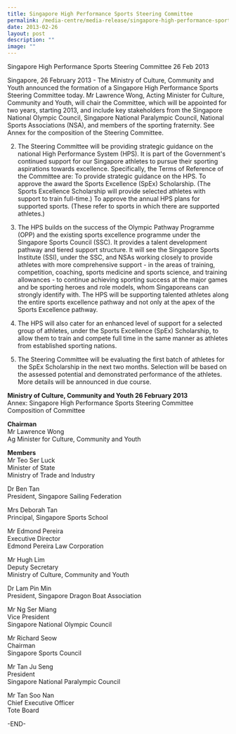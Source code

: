 ```yaml
---
title: Singapore High Performance Sports Steering Committee
permalink: /media-centre/media-release/singapore-high-performance-sports-steering-committee/
date: 2013-02-26
layout: post
description: ""
image: ""
---
```

Singapore High Performance Sports Steering Committee
26 Feb 2013


Singapore, 26 February 2013 - The Ministry of Culture, Community and Youth announced the formation of a Singapore High Performance Sports Steering Committee today. Mr Lawrence Wong, Acting Minister for Culture, Community and Youth, will chair the Committee, which will be appointed for two years, starting 2013, and include key stakeholders from the Singapore National Olympic Council, Singapore National Paralympic Council, National Sports Associations (NSA), and members of the sporting fraternity. See Annex for the composition of the Steering Committee.

2. The Steering Committee will be providing strategic guidance on the national High Performance System (HPS). It is part of the Government's continued support for our Singapore athletes to pursue their sporting aspirations towards excellence. Specifically, the Terms of Reference of the Committee are:
To provide strategic guidance on the HPS.
To approve the award the Sports Excellence (SpEx) Scholarship. (The Sports Excellence Scholarship will provide selected athletes with support to train full-time.)
To approve the annual HPS plans for supported sports. (These refer to sports in which there are supported athletes.)

3. The HPS builds on the success of the Olympic Pathway Programme (OPP) and the existing sports excellence programme under the Singapore Sports Council (SSC). It provides a talent development pathway and tiered support structure. It will see the Singapore Sports Institute (SSI), under the SSC, and NSAs working closely to provide athletes with more comprehensive support - in the areas of training, competition, coaching, sports medicine and sports science, and training allowances - to continue achieving sporting success at the major games and be sporting heroes and role models, whom Singaporeans can strongly identify with. The HPS will be supporting talented athletes along the entire sports excellence pathway and not only at the apex of the Sports Excellence pathway.

4. The HPS will also cater for an enhanced level of support for a selected group of athletes, under the Sports Excellence (SpEx) Scholarship, to allow them to train and compete full time in the same manner as athletes from established sporting nations.

5. The Steering Committee will be evaluating the first batch of athletes for the SpEx Scholarship in the next two months. Selection will be based on the assessed potential and demonstrated performance of the athletes. More details will be announced in due course.


**Ministry of Culture, Community and Youth
26 February 2013**
<br>
Annex: Singapore High Performance Sports Steering Committee
<br>
Composition of Committee

**Chairman**
<br>Mr Lawrence Wong
<br>Ag Minister for Culture, Community and Youth

**Members**
<br>Mr Teo Ser Luck
<br>Minister of State
<br>Ministry of Trade and Industry

Dr Ben Tan
<br>President, Singapore Sailing Federation

Mrs Deborah Tan
<br>Principal, Singapore Sports School

Mr Edmond Pereira
<br>Executive Director
<br>Edmond Pereira Law Corporation

Mr Hugh Lim
<br>Deputy Secretary
<br>Ministry of Culture, Community and Youth

Dr Lam Pin Min
<br>President, Singapore Dragon Boat Association

Mr Ng Ser Miang
<br>Vice President
<br>Singapore National Olympic Council

Mr Richard Seow
<br>Chairman
<br>Singapore Sports Council

Mr Tan Ju Seng
<br>President
<br>Singapore National Paralympic Council

Mr Tan Soo Nan
<br>Chief Executive Officer
<br>Tote Board

-END-